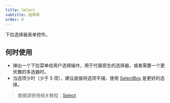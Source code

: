 ```yaml
---
title: Select
subtitle: 选择框
order: 0
---
```


下拉选择器表单控件。

## 何时使用

- 弹出一个下拉菜单给用户选择操作，用于代替原生的选择器，或者需要一个更优雅的多选器时。
- 当选项少时（少于 5 项），建议直接将选项平铺，使用 [SelectBox](/zh/procmp/data-entry/select-box) 是更好的选择。

> 数据源使用相关教程：[Select](/zh/tutorials/select)
